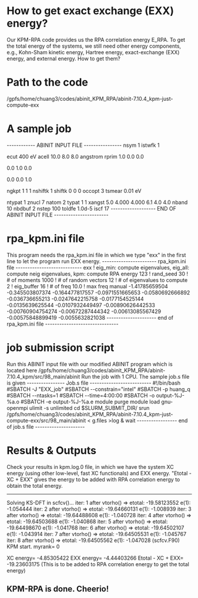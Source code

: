How to get exact exchange (EXX) energy?
=======================================
Our KPM-RPA code provides us the RPA correlation energy E_RPA. 
To get the total energy of the systems, we still need other energy 
components, e.g., Kohn-Sham kinetic energy, Hartree energy, 
exact-exchange (EXX) energy, and external energy. How to get them? 


Path to the code 
================
/gpfs/home/chuang3/codes/abinit_KPM_RPA/abinit-7.10.4_kpm-just-compute-exx



A sample job
============

------------  ABINIT INPUT FILE  ----------------
nsym 1
istwfk 1

ecut  400 eV
acell 10.0 8.0 8.0 angstrom
rprim
1.0 0.0 0.0 

0.0 1.0 0.0

0.0 0.0 1.0

ngkpt 1  1  1
nshiftk 1 
shiftk
0 0 0 
occopt 3
tsmear 0.01 eV

ntypat 1
znucl  7
natom  2
typat 1 1 
xangst
  5.0   4.000   4.000
  6.1   4.0     4.0
nband  10
nbdbuf 2
nstep   100
toldfe  1.0d-5
iscf  17
------------------- END OF ABINIT INPUT FILE -----------------------




rpa_kpm.ini file 
================
This program needs the rpa_kpm.ini file in which we type "exx" in 
the first line to let the program run EXX energy.
----------------------- rpa_kpm.ini file ----------------------------
exx            ! eig_min: compute eigenvalues, eig_all: compute neig eigenvalues, kpm: compute RPA energy
123            ! rand_seed 
30             ! # of moments 
1000           ! # of random vectors 
12             ! # of eigenvalues to compute
2              ! eig_buffer 
16             ! # of freq
10.0           ! max freq 
manual 
-1.41785659504
-0.345503807374
-0.164477817557
-0.0971551665653
-0.0580692666892
-0.036736655213
-0.0247642215758
-0.0177154525144
-0.0135639625544
-0.0107932449497
-0.00890626442533
-0.00760904754274
-0.00672287444342
-0.00613085567429
-0.00575848899419
-0.0055632821038
--------------------- end of rpa_kpm.ini file -------------------------------




job submission script 
=====================
Run this ABINIT input file with our modified ABINIT program which is located here
/gpfs/home/chuang3/codes/abinit_KPM_RPA/abinit-7.10.4_kpm/src/98_main/abinit
Run the job with 1 CPU. The sample job.s file is given 
---------------- Job.s file --------------------------
#!/bin/bash
#SBATCH -J "EXX_job"
#SBATCH --constrain="intel"
#SBATCH -p huang_q
#SBATCH --ntasks=1
#SBATCH --time=4:00:00
#SBATCH -o output-%J-%a.o
#SBATCH -e output-%J-%a.e
module purge 
module load gnu-openmpi
ulimit -s unlimited
cd $SLURM_SUBMIT_DIR/
srun /gpfs/home/chuang3/codes/abinit_KPM_RPA/abinit-7.10.4_kpm-just-compute-exx/src/98_main/abinit  < g.files >log &
wait
----------------- end of job.s file ---------------------





Results & Outputs
=================

Check your results in kpm.log.0 file, in which we have the system XC energy 
(using other low-level, fast XC functionals) and EXX energy. 
"Etotal - XC + EXX" gives the energy to be added with RPA correlation energy 
to obtain the total energy.

-------------------------------------------------------------------------------
Solving KS-DFT in scfcv()...
iter:   1   after vtorho() => etotal:     -19.58123552  e(1):   -1.054444
iter:   2   after vtorho() => etotal:     -19.64660131  e(1):   -1.008939
iter:   3   after vtorho() => etotal:     -19.64488608  e(1):   -1.040728
iter:   4   after vtorho() => etotal:     -19.64503688  e(1):   -1.040868
iter:   5   after vtorho() => etotal:     -19.64498670  e(1):   -1.041768
iter:   6   after vtorho() => etotal:     -19.64502107  e(1):   -1.043914
iter:   7   after vtorho() => etotal:     -19.64505531  e(1):   -1.045767
iter:   8   after vtorho() => etotal:     -19.64505562  e(1):   -1.047028
(scfcv.F90) KPM start. myrank=    0   
 
XC energy=       -4.85305422
EXX energy=      -4.44403266
Etotal - XC + EXX=    -19.23603175   (This is to be added to RPA correlation energy to
                                      get the total energy)
 
KPM-RPA is done. Cheerio!
-------------------------------------------------------------------------------
